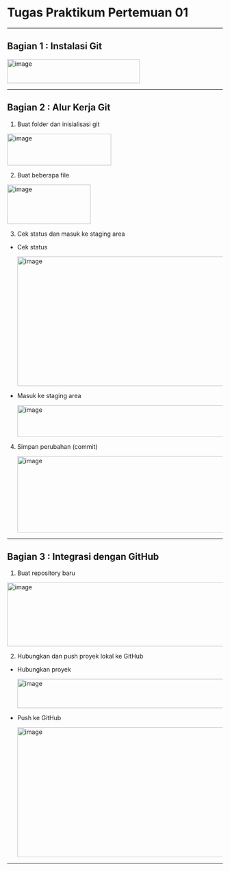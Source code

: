 # Tugas Praktikum Pertemuan 01

--- 

## Bagian 1 : Instalasi Git

<img width="310" height="56" alt="image" src="https://github.com/user-attachments/assets/0dd78d2e-78d0-4af8-b1c2-93412a4a45d8" />

---

## Bagian 2 : Alur Kerja Git

1. Buat folder dan inisialisasi git

<img width="243" height="74" alt="image" src="https://github.com/user-attachments/assets/c4bb59f3-089a-4fa2-8203-7e7a14e825e4" />

2. Buat beberapa file

<img width="195" height="92" alt="image" src="https://github.com/user-attachments/assets/bc131b80-fc8c-4f5d-85f9-e79ab52b9c13" />

3. Cek status dan masuk ke staging area
  - Cek status

    <img width="917" height="302" alt="image" src="https://github.com/user-attachments/assets/c5330f87-e8b7-4f35-9044-41e0b705d19a" />

  - Masuk ke staging area

    <img width="930" height="74" alt="image" src="https://github.com/user-attachments/assets/9e19b474-7794-4397-bf66-28943cce29d7" />

4. Simpan perubahan (commit)

   <img width="942" height="178" alt="image" src="https://github.com/user-attachments/assets/d1d00d4f-1fe5-40b1-b161-5ef4600ada5e" />

---

## Bagian 3 : Integrasi dengan GitHub

1. Buat repository baru

<img width="1159" height="149" alt="image" src="https://github.com/user-attachments/assets/06f1eccc-c395-423e-83c0-8f6c6ea97590" />

2. Hubungkan dan push proyek lokal ke GitHub
  - Hubungkan proyek

    <img width="942" height="68" alt="image" src="https://github.com/user-attachments/assets/2fbd412e-20b6-4d15-a243-34ea71934e81" />

  - Push ke GitHub

    <img width="960" height="303" alt="image" src="https://github.com/user-attachments/assets/3aae1ff0-918c-4b63-9c7f-ac1223d4d48c" />

---
